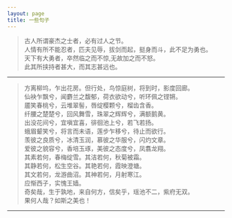 ```yaml
---
layout: page
title: 一些句子
---
```


> 古人所谓豪杰之士者，必有过人之节。  
> 人情有所不能忍者，匹夫见辱，拔剑而起，挺身而斗，此不足为勇也。  
> 天下有大勇者，卒然临之而不惊,无故加之而不怒。  
> 此其所挟持者甚大，而其志甚远也。

---

> 方离柳坞，乍出花房。但行处，鸟惊庭树，将到时，影度回廊。  
> 仙袂乍飘兮，闻麝兰之馥郁，荷衣欲动兮，听环佩之铿锵。  
> 靥笑春桃兮，云堆翠髻，唇绽樱颗兮，榴齿含香。  
> 纤腰之楚楚兮，回风舞雪，珠翠之辉辉兮，满额鹅黄。  
> 出没花间兮，宜嗔宜喜，徘徊池上兮，若飞若扬。  
> 蛾眉颦笑兮，将言而未语，莲步乍移兮，待止而欲行。  
> 羡彼之良质兮，冰清玉润，慕彼之华服兮，闪灼文章。  
> 爱彼之貌容兮，香培玉琢，美彼之态度兮，凤翥龙翔。  
> 其素若何，春梅绽雪。其洁若何，秋菊被霜。  
> 其静若何，松生空谷。其艳若何，霞映澄塘。  
> 其文若何，龙游曲沼。其神若何，月射寒江。  
> 应惭西子，实愧王嫱。  
> 奇矣哉，生于孰地，来自何方，信矣乎，瑶池不二，紫府无双。  
> 果何人哉？如斯之美也！

---


